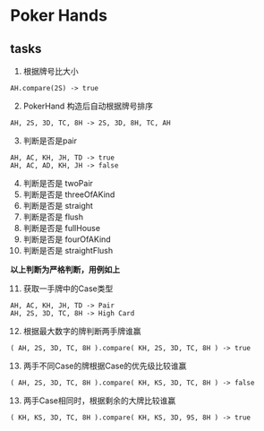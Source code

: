 # Poker Hands

## tasks

1. 根据牌号比大小

```
AH.compare(2S) -> true
```

2. PokerHand 构造后自动根据牌号排序
```
AH, 2S, 3D, TC, 8H -> 2S, 3D, 8H, TC, AH
```

3. 判断是否是pair

```
AH, AC, KH, JH, TD -> true
AH, AC, AD, KH, JH -> false
```

4. 判断是否是 twoPair
5. 判断是否是 threeOfAKind
6. 判断是否是 straight
7. 判断是否是 flush
8. 判断是否是 fullHouse
9. 判断是否是 fourOfAKind
10. 判断是否是 straightFlush

**以上判断为严格判断，用例如上**

11. 获取一手牌中的Case类型

```
AH, AC, KH, JH, TD -> Pair
AH, 2S, 3D, TC, 8H -> High Card
```

12. 根据最大数字的牌判断两手牌谁赢
```
( AH, 2S, 3D, TC, 8H ).compare( KH, 2S, 3D, TC, 8H ) -> true
```

13. 两手不同Case的牌根据Case的优先级比较谁赢
```
( AH, 2S, 3D, TC, 8H ).compare( KH, KS, 3D, TC, 8H ) -> false
```

13. 两手Case相同时，根据剩余的大牌比较谁赢
```
( KH, KS, 3D, TC, 8H ).compare( KH, KS, 3D, 9S, 8H ) -> true
```